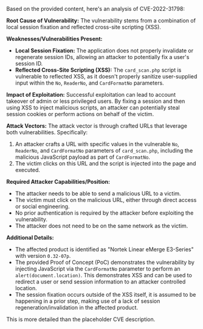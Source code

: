 Based on the provided content, here's an analysis of CVE-2022-31798:

**Root Cause of Vulnerability:**
The vulnerability stems from a combination of local session fixation and reflected cross-site scripting (XSS).

**Weaknesses/Vulnerabilities Present:**
*   **Local Session Fixation:** The application does not properly invalidate or regenerate session IDs, allowing an attacker to potentially fix a user's session ID.
*   **Reflected Cross-Site Scripting (XSS):** The `card_scan.php` script is vulnerable to reflected XSS, as it doesn't properly sanitize user-supplied input within the `No`, `ReaderNo`, and `CardFormatNo` parameters.

**Impact of Exploitation:**
Successful exploitation can lead to account takeover of admin or less privileged users. By fixing a session and then using XSS to inject malicious scripts, an attacker can potentially steal session cookies or perform actions on behalf of the victim.

**Attack Vectors:**
The attack vector is through crafted URLs that leverage both vulnerabilities. Specifically:
1.  An attacker crafts a URL with specific values in the vulnerable `No`, `ReaderNo`, and `CardFormatNo` parameters of `card_scan.php`, including the malicious JavaScript payload as part of `CardFormatNo`.
2.  The victim clicks on this URL and the script is injected into the page and executed.

**Required Attacker Capabilities/Position:**
*   The attacker needs to be able to send a malicious URL to a victim.
*   The victim must click on the malicious URL, either through direct access or social engineering.
*   No prior authentication is required by the attacker before exploiting the vulnerability.
*   The attacker does not need to be on the same network as the victim.

**Additional Details:**
*   The affected product is identified as "Nortek Linear eMerge E3-Series" with version `0.32-07p`.
*   The provided Proof of Concept (PoC) demonstrates the vulnerability by injecting JavaScript via the `CardFormatNo` parameter to perform an `alert(document.location)`. This demonstrates XSS and can be used to redirect a user or send session information to an attacker controlled location.
* The session fixation occurs outside of the XSS itself, it is assumed to be happening in a prior step, making use of a lack of session regeneration/invalidation in the affected product.

This is more detailed than the placeholder CVE description.